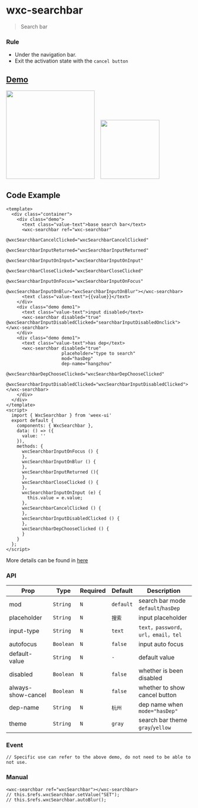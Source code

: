 # wxc-searchbar 

> Search bar 

### Rule
- Under the navigation bar.
- Exit the activation state with the `cancel button`

## [Demo](https://h5.m.taobao.com/trip/wxc-searchbar/index.html?_wx_tpl=https%3A%2F%2Fh5.m.taobao.com%2Ftrip%2Fwxc-searchbar%2Fdemo%2Findex.native-min.js)
<img src="https://gw.alipayobjects.com/zos/rmsportal/qbEmYUETsvpDKuloPFfu.gif" width="240"/>&nbsp;&nbsp;&nbsp;&nbsp;<img src="https://img.alicdn.com/tfs/TB10KfVSpXXXXaRXVXXXXXXXXXX-200-200.png" width="160"/>


## Code Example

```vue
<template>
  <div class="container">
    <div class="demo">
      <text class="value-text">base search bar</text>
      <wxc-searchbar ref="wxc-searchbar"
                     @wxcSearchbarCancelClicked="wxcSearchbarCancelClicked"
                     @wxcSearchbarInputReturned="wxcSearchbarInputReturned"
                     @wxcSearchbarInputOnInput="wxcSearchbarInputOnInput"
                     @wxcSearchbarCloseClicked="wxcSearchbarCloseClicked"
                     @wxcSearchbarInputOnFocus="wxcSearchbarInputOnFocus"
                     @wxcSearchbarInputOnBlur="wxcSearchbarInputOnBlur"></wxc-searchbar>
      <text class="value-text">{{value}}</text>
    </div>
    <div class="demo demo1">
      <text class="value-text">input disabled</text>
      <wxc-searchbar disabled="true" @wxcSearchbarInputDisabledClicked="searchbarInputDisabledOnclick"></wxc-searchbar>
    </div>
    <div class="demo demo1">
      <text class="value-text">has dep</text>
      <wxc-searchbar disabled="true"
                     placeholder="type to search"
                     mod="hasDep"
                     dep-name="hangzhou"
                     @wxcSearchbarDepChooseClicked="wxcSearchbarDepChooseClicked"
                     @wxcSearchbarInputDisabledClicked="wxcSearchbarInputDisabledClicked"></wxc-searchbar>
    </div>
  </div>
</template>
<script>
  import { WxcSearchbar } from 'weex-ui'
  export default {
    components: { WxcSearchbar },
    data: () => ({
      value: ''
    }),
    methods: {
      wxcSearchbarInputOnFocus () {
      },
      wxcSearchbarInputOnBlur () {
      },
      wxcSearchbarInputReturned (){
      },
      wxcSearchbarCloseClicked () {
      },
      wxcSearchbarInputOnInput (e) {
        this.value = e.value;
      },
      wxcSearchbarCancelClicked () {
      },
      wxcSearchbarInputDisabledClicked () {
      },
      wxcSearchbarDepChooseClicked () {
      }
    }
  };
</script>

```

More details can be found in [here](https://github.com/alibaba/weex-ui/blob/master/example/searchbar/index.vue)


### API

| Prop | Type | Required | Default | Description |
|-------------|------------|--------|-----|-----|
| mod | `String` |`N`| `default` | search bar mode `default`/`hasDep` |
| placeholder | `String` |`N`| `搜索` | input placeholder|
| input-type | `String` |`N`| `text` | `text，password，url，email，tel`|
| autofocus | `Boolean` |`N`| `false` | input auto focus |
| default-value | `String` |`N`| `-` | default value |
| disabled | `Boolean` |`N`| `false` | whether is been disabled|
| always-show-cancel | `Boolean` |`N`| `false` | whether to show cancel button |
| dep-name | `String` |`N`| `杭州` | dep name when `mode="hasDep"` |
| theme | `String` |`N`| `gray` |  search bar theme `gray`/`yellow` |


### Event

```
// Specific use can refer to the above demo, do not need to be able to not use.
```

### Manual

```
<wxc-searchbar ref="wxcSearchbar"></wxc-searchbar>
// this.$refs.wxcSearchbar.setValue("SET");
// this.$refs.wxcSearchbar.autoBlur();
```

